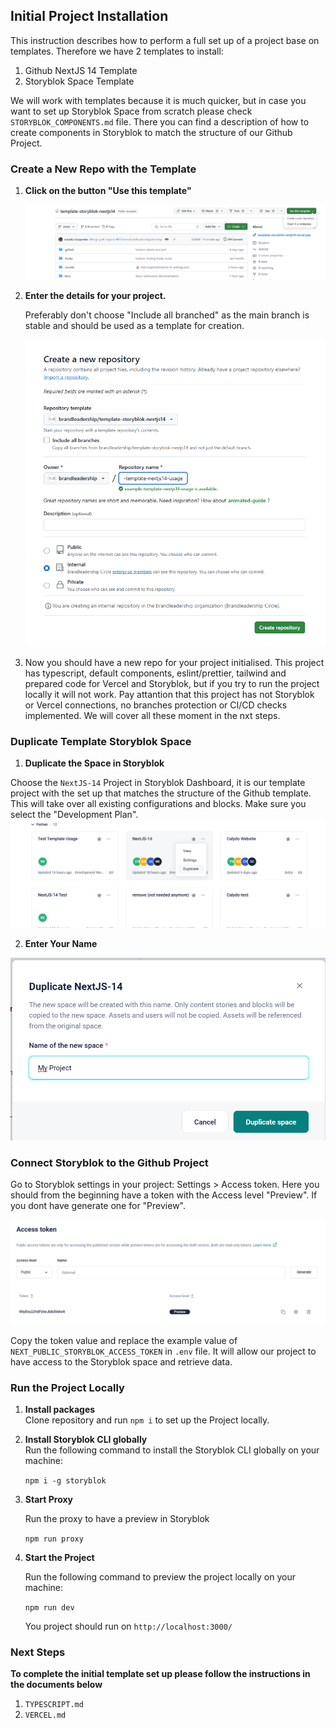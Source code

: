 ## Initial Project Installation

This instruction describes how to perform a full set up of a project base on templates. Therefore we have 2 templates to install:

1. Github NextJS 14 Template
2. Storyblok Space Template

We will work with templates because it is much quicker, but in case you want to set up Storyblok Space from scratch please check `STORYBLOK_COMPONENTS.md` file. There you can find a description of how to create components in Storyblok to match the structure of our Github Project.

### Create a New Repo with the Template

1. **Click on the button "Use this template"**

    ![alt text](../img/create-template.png)

2. **Enter the details for your project.**

    Preferably don't choose "Include all branched" as the main branch is stable and should be used as a template for creation.

    ![alt text](../img/template-details.png)

3. Now you should have a new repo for your project initialised. This project has typescript, default components, eslint/prettier, tailwind and prepared code for Vercel and Storyblok, but if you try to run the project locally it will not work.
   Pay attantion that this project has not Storyblok or Vercel connections, no branches protection or CI/CD checks implemented.
   We will cover all these moment in the nxt steps.

### Duplicate Template Storyblok Space

1. **Duplicate the Space in Storyblok**

Choose the `NextJS-14` Project in Storyblok Dashboard, it is our template project with the set up that matches the structure of the Github template. This will take over all existing configurations and blocks. Make sure you select the "Development Plan".
![alt text](../img/dublicate-project.png)

2. **Enter Your Name**

![alt text](../img/dublicate-project-name.png)

### Connect Storyblok to the Github Project

Go to Storyblok settings in your project: Settings > Access token.
Here you should from the beginning have a token with the Access level "Preview". If you dont have generate one for "Preview".

![alt text](../img/access-token.png)

Copy the token value and replace the example value of `NEXT_PUBLIC_STORYBLOK_ACCESS_TOKEN` in `.env` file.
It will allow our project to have access to the Storyblok space and retrieve data.

### Run the Project Locally

1. **Install packages**  
   Clone repository and run `npm i` to set up the Project locally.

2. **Install Storyblok CLI globally**  
   Run the following command to install the Storyblok CLI globally on your machine:

    `npm i -g storyblok`

3. **Start Proxy**

    Run the proxy to have a preview in Storyblok

    `npm run proxy`

4. **Start the Project**

    Run the following command to preview the project locally on your machine:

    `npm run dev`

    You project should run on `http://localhost:3000/`

### Next Steps

**To complete the initial template set up please follow the instructions in the documents below**

1. `TYPESCRIPT.md`
2. `VERCEL.md`
